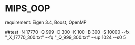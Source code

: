 # MIPS_OOP

requirement: Eigen 3.4, Boost, OpenMP

##test 
-N 17770 -Q 999 -D 300 -K 100 -B 300 -S 10000 --fx "_X_17770_300.txt" --fq "_Q_999_300.txt" --up 1024 --s0 5 
